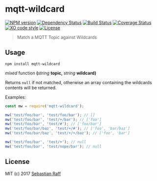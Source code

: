 # mqtt-wildcard

[![NPM version](https://badge.fury.io/js/mqtt-wildcard.svg)](http://badge.fury.io/js/mqtt-wildcard)
[![Dependency Status](https://img.shields.io/gemnasium/hobbyquaker/mqtt-wildcard.svg?maxAge=2592000)](https://gemnasium.com/github.com/hobbyquaker/mqtt-wildcard)
[![Build Status](https://travis-ci.org/hobbyquaker/mqtt-wildcard.svg?branch=master)](https://travis-ci.org/hobbyquaker/mqtt-wildcard)
[![Coverage Status](https://coveralls.io/repos/github/hobbyquaker/mqtt-wildcard/badge.svg?branch=master)](https://coveralls.io/github/hobbyquaker/mqtt-wildcard?branch=master)
[![XO code style](https://img.shields.io/badge/code_style-XO-5ed9c7.svg)](https://github.com/sindresorhus/xo)
[![License][mit-badge]][mit-url]

> Match a MQTT Topic against Wildcards


## Usage

`npm install mqtt-wildcard`

_mixed_ function **(**_string_ **topic,** _string_ **wildcard)**

Returns `null` if not matched, otherwise an array containing the wildcards contents will be returned.

Examples:
```javascript
const mw = require('mqtt-wildcard');

mw('test/foo/bar', 'test/foo/bar'); // []
mw('test/foo/bar', 'test/+/bar'); // ['foo']
mw('test/foo/bar', 'test/#'); // ['foo/bar']
mw('test/foo/bar/baz', 'test/+/#'); // ['foo', 'bar/baz']
mw('test/foo/bar/baz', 'test/+/+/baz'); // ['foo', 'bar']

mw('test/foo/bar', 'test/+'); // null
mw('test/foo/bar', 'test/nope/bar'); // null
```


## License

MIT (c) 2017 [Sebastian Raff](https://github.com/hobbyquaker)

[mit-badge]: https://img.shields.io/badge/License-MIT-blue.svg?style=flat
[mit-url]: LICENSE
